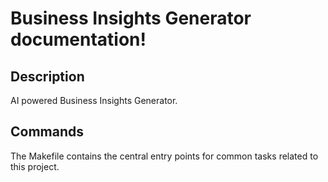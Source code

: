# Business Insights Generator documentation!

## Description

AI powered Business Insights Generator.

## Commands

The Makefile contains the central entry points for common tasks related to this project.

